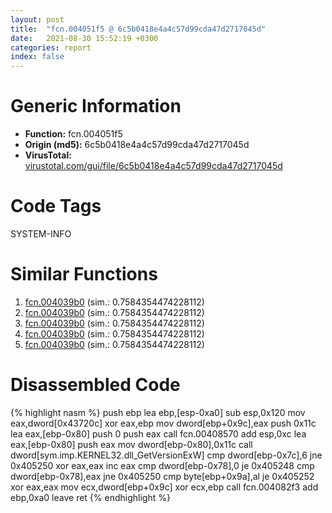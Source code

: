 ```yaml
---
layout: post
title:  "fcn.004051f5 @ 6c5b0418e4a4c57d99cda47d2717045d"
date:   2021-08-30 15:52:19 +0300
categories: report
index: false
---
```


# Generic Information
- **Function:** fcn.004051f5
- **Origin (md5):** 6c5b0418e4a4c57d99cda47d2717045d
- **VirusTotal:** [virustotal.com/gui/file/6c5b0418e4a4c57d99cda47d2717045d][virustotal_ref]

# Code Tags
<span class="tag" id="SYSTEM-INFO">SYSTEM-INFO</span>


# Similar Functions

1. [fcn.004039b0][similar_1_ref] (sim.: 0.7584354474228112)
2. [fcn.004039b0][similar_2_ref] (sim.: 0.7584354474228112)
3. [fcn.004039b0][similar_3_ref] (sim.: 0.7584354474228112)
4. [fcn.004039b0][similar_4_ref] (sim.: 0.7584354474228112)
5. [fcn.004039b0][similar_5_ref] (sim.: 0.7584354474228112)


# Disassembled Code

{% highlight nasm %}
push ebp
lea ebp,[esp-0xa0]
sub esp,0x120
mov eax,dword[0x43720c]
xor eax,ebp
mov dword[ebp+0x9c],eax
push 0x11c
lea eax,[ebp-0x80]
push 0
push eax
call fcn.00408570
add esp,0xc
lea eax,[ebp-0x80]
push eax
mov dword[ebp-0x80],0x11c
call dword[sym.imp.KERNEL32.dll_GetVersionExW]
cmp dword[ebp-0x7c],6
jne 0x405250
xor eax,eax
inc eax
cmp dword[ebp-0x78],0
je 0x405248
cmp dword[ebp-0x78],eax
jne 0x405250
cmp byte[ebp+0x9a],al
je 0x405252
xor eax,eax
mov ecx,dword[ebp+0x9c]
xor ecx,ebp
call fcn.004082f3
add ebp,0xa0
leave 
ret 
{% endhighlight %}


[similar_1_ref]: /report/fcn.004039b0@d50bcea10641ce5b9a5d746273df8a0a
[similar_2_ref]: /report/fcn.004039b0@9868510768324dde7e5ccf745520e27a
[similar_3_ref]: /report/fcn.004039b0@60b56bcd9822c2761bd5abef67177c49
[similar_4_ref]: /report/fcn.004039b0@6f3df46d1fce76523268c99d7ef5bd6a
[similar_5_ref]: /report/fcn.004039b0@b087b9611605c28cc2f86356efd33bcb
[virustotal_ref]: https://www.virustotal.com/gui/file/6c5b0418e4a4c57d99cda47d2717045d